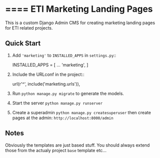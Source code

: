 ====
ETI Marketing Landing Pages
====

This is a custom Django Admin CMS for creating marketing landing pages for ETI related projects.

Quick Start
-----------

1. Add `'marketing'` to `INSTALLED_APPS` in `settings.py`::

	INSTALLED_APPS = [
		...
		'marketing',
	]

2. Include the URLconf in the project::

	url(r'^', include('marketing.urls')),

3. Run `python manage.py migrate` to generate the models.

4. Start the server `python manage.py runserver`

5. Create a superadmin `python manage.py createsuperuser` then create pages at the admin: `http://localhost:8000/admin`


Notes
------

Obviously the templates are just based stuff. You should always extend those from the actualy project `base` template etc...